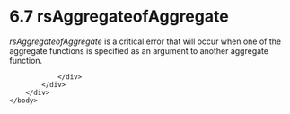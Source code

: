 <html dir="LTR" xmlns:mshelp="http://msdn.microsoft.com/mshelp" xmlns:ddue="http://ddue.schemas.microsoft.com/authoring/2003/5" xmlns:xlink="http://www.w3.org/1999/xlink" xmlns:tool="http://www.microsoft.com/tooltip">
    <head>
        <meta http-equiv="Content-Type" content="text/html; CHARSET=utf-8"></meta>
        <meta name="save" content="history"></meta>
        <title>6.7 rsAggregateofAggregate</title>
        <xml>
            <mshelp:toctitle title="6.7 rsAggregateofAggregate"></mshelp:toctitle>
            <mshelp:rltitle title="[MS-RDL]: rsAggregateofAggregate"></mshelp:rltitle>
            <mshelp:keyword index="A" term="e38573a2-2985-492a-bd27-b86022e77484"></mshelp:keyword>
            <mshelp:attr name="DCSext.ContentType" value="open specification"></mshelp:attr>
            <mshelp:attr name="AssetID" value="e38573a2-2985-492a-bd27-b86022e77484"></mshelp:attr>
            <mshelp:attr name="TopicType" value="kbRef"></mshelp:attr>
            <mshelp:attr name="DCSext.Title" value="[MS-RDL]: rsAggregateofAggregate" />
        </xml>
    </head>
    <body>
        <div id="header">
            <h1 class="heading">6.7 rsAggregateofAggregate</h1>
        </div>
        <div id="mainSection">
            <div id="mainBody">
                <div id="allHistory" class="saveHistory"></div>
                <div id="sectionSection0" class="section" name="collapseableSection">
                    

<p><i>rsAggregateofAggregate</i> is a critical error that will
occur when one of the aggregate functions is specified as an argument to
another aggregate function.</p>


                </div>
            </div>
        </div>
    </body>
</html>